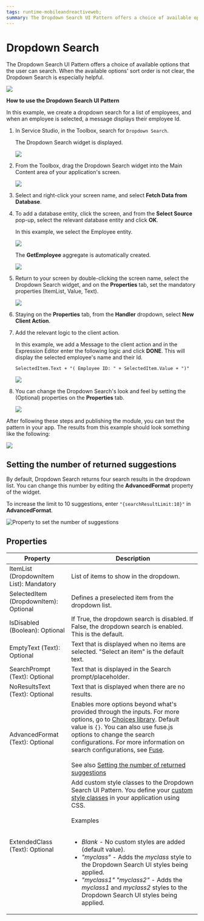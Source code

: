 ```yaml
---
tags: runtime-mobileandreactiveweb;
summary: The Dropdown Search UI Pattern offers a choice of available options that the user can search.
---
```


# Dropdown Search

The Dropdown Search UI Pattern offers a choice of available options that the user can search. When the available options' sort order is not clear, the Dropdown Search is especially helpful.

![](<images/dropdownsearch-1-ss.png>)

**How to use the Dropdown Search UI Pattern**

In this example, we create a dropdown search for a list of employees, and when an employee is selected, a message displays their employee Id.

1. In Service Studio, in the Toolbox, search for `Dropdown Search`.

    The Dropdown Search widget is displayed.

    ![](<images/dropdownsearch-2-ss.png>)

1. From the Toolbox, drag the Dropdown Search widget into the Main Content area of your application's screen.

    ![](<images/dropdownsearch-3-ss.png>)

1. Select and right-click your screen name, and select **Fetch Data from Database**.

1. To add a database entity, click the screen, and from the **Select Source** pop-up, select the relevant database entity and click **OK**.

    In this example, we select the Employee entity. 

    ![](<images/dropdownsearch-4-ss.png>)

    The **GetEmployee** aggregate is automatically created.

    ![](<images/dropdownsearch-6-ss.png>)

1. Return to your screen by double-clicking the screen name, select the Dropdown Search widget, and on the **Properties** tab, set the mandatory properties (ItemList, Value, Text).

    ![](<images/dropdownsearch-5-ss.png>)

1. Staying on the **Properties** tab, from the **Handler** dropdown, select **New Client Action**.

1. Add the relevant logic to the client action. 

    In this example, we add a Message to the client action and in the Expression Editor enter the following logic and click **DONE**. This will display the selected employee's name and their Id.

    `SelectedItem.Text + "( Employee ID: " + SelectedItem.Value + ")"`

    ![](<images/dropdownsearch-9-ss.png>)

1. You can change the Dropdown Search's look and feel by setting the (Optional) properties on the **Properties** tab.

    ![](<images/dropdownsearch-10-ss.png>)

After following these steps and publishing the module, you can test the pattern in your app. The results from this example should look something like the following:

![](<images/dropdownsearch-8-ss.png>)

## Setting the number of returned suggestions

By default, Dropdown Search returns four search results in the dropdown list. You can change this number by editing the **AdvancedFormat** property of the widget.

To increase the limit to 10 suggestions, enter `"{searchResultLimit:10}"` in **AdvancedFormat**.

![Property to set the number of suggestions](images/dropdownsearch-set-number-of-suggestions-ss.png?width=320)

## Properties

| Property | Description |
|---|---|
| ItemList (DropdownItem List): Mandatory | List of items to show in the dropdown. |
| SelectedItem (DropdownItem): Optional | Defines a preselected item from the dropdown list. |
| IsDisabled (Boolean): Optional | If True, the dropdown search is disabled. If False, the dropdown search is enabled. This is the default. |
| EmptyText (Text): Optional | Text that is displayed when no items are selected. "Select an item" is the default text.|
| SearchPrompt (Text): Optional | Text that is displayed in the Search prompt/placeholder. |
| NoResultsText (Text): Optional | Text that is displayed when there are no results. |
| AdvancedFormat (Text): Optional | Enables more options beyond what's provided through the inputs. For more options, go to [Choices library](https://github.com/jshjohnson/Choices). Default value is `{}`. You can also use fuse.js options to change the search configurations. For more information on search configurations, see [Fuse](https://fusejs.io/). <br/><br/> See also [Setting the number of returned suggestions](#setting-the-number-of-returned-suggestions) |
| ExtendedClass (Text): Optional | Add custom style classes to the Dropdown Search UI Pattern. You define your [custom style classes](../../../look-feel/css.md) in your application using CSS.<br/><br/>Examples<br/><br/> <ul><li>_Blank_ - No custom styles are added (default value).</li><li>_"myclass"_ - Adds the _myclass_ style to the Dropdown Search UI styles being applied.</li><li>_"myclass1" "myclass2"_ - Adds the _myclass1_ and _myclass2_ styles to the Dropdown Search UI styles being applied.</li></ul> |
